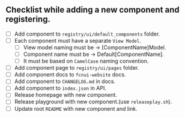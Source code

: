 ## Checklist while adding a new component and registering.

- [ ] Add component to `registry/ui/default_components` folder.
- [ ] Each component must have a separate `View Model`.
  - [ ] View model naming must be -> [ComponentName]Model.
  - [ ] Component name must be -> Default[ComponentName].
  - [ ] It must be based on `CamelCase` naming convention.
- [ ] Add component page to `registry/ui/pages` folder.
- [ ] Add component docs to `fcnui-website` docs.
- [ ] Add component to `CHANGELOG.md` in docs.
- [ ] Add component to `index.json` in API.
- [ ] Release homepage with new component.
- [ ] Release playground with new component.(use `releaseplay.sh`).
- [ ] Update root `README` with new component and link.